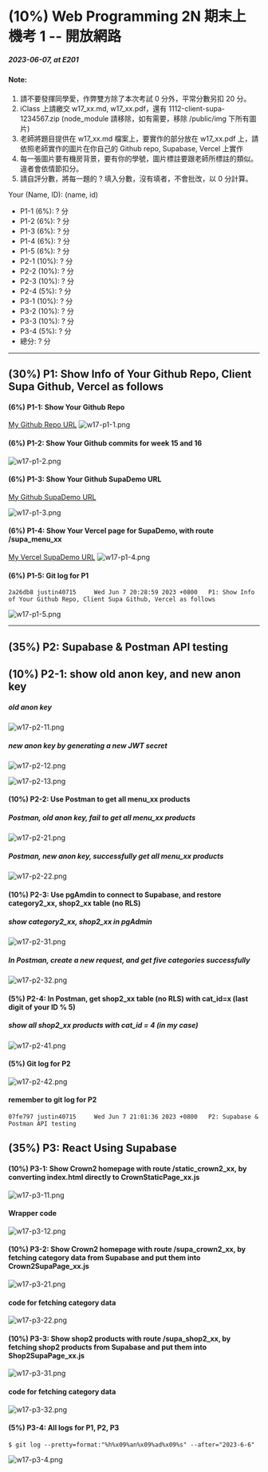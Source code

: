 # (10%) Web Programming 2N 期末上機考 1 -- 開放網路

##### 2023-06-07, at E201

#### Note:

1. 請不要發揮同學愛，作弊雙方除了本次考試 0 分外，平常分數另扣 20 分。
2. iClass 上請繳交 w17_xx.md, w17_xx.pdf，還有 1112-client-supa-1234567.zip (node_module 請移除，如有需要，移除 /public/img 下所有圖片)
3. 老師將題目提供在 w17_xx.md 檔案上，要實作的部分放在 w17_xx.pdf 上，請依照老師實作的圖片在你自己的 Github repo, Supabase, Vercel 上實作
4. 每一張圖片要有機房背景，要有你的學號，圖片標註要跟老師所標註的類似。違者會依情節扣分。
5. 請自評分數，將每一題的 ? 填入分數，沒有填者，不會批改，以 0 分計算。

Your (Name, ID): (name, id)

- P1-1 (6%): ? 分
- P1-2 (6%): ? 分
- P1-3 (6%): ? 分
- P1-4 (6%): ? 分
- P1-5 (6%): ? 分
- P2-1 (10%): ? 分
- P2-2 (10%): ? 分
- P2-3 (10%): ? 分
- P2-4 (5%): ? 分
- P3-1 (10%): ? 分
- P3-2 (10%): ? 分
- P3-3 (10%): ? 分
- P3-4 (5%): ? 分
- 總分: ? 分

---

## (30%) P1: Show Info of Your Github Repo, Client Supa Github, Vercel as follows

#### (6%) P1-1: Show Your Github Repo

[My Github Repo URL](https://github.com/1112-wp2/1111-wp2_demo_80)
![w17-p1-1.png](https://wjviuyuwtkixlajqlpbk.supabase.co/storage/v1/object/public/demo-80/md_img/w17-p1-1.png)

#### (6%) P1-2: Show Your Github commits for week 15 and 16

![w17-p1-2.png](https://wjviuyuwtkixlajqlpbk.supabase.co/storage/v1/object/public/demo-80/md_img/w17-p1-2.png)

#### (6%) P1-3: Show Your Github SupaDemo URL

[My Github SupaDemo URL](https://github.com/justin40715/1112-client-supa-208410380)

![w17-p1-3.png](https://wjviuyuwtkixlajqlpbk.supabase.co/storage/v1/object/public/demo-80/md_img/w17-p1-3.png)

#### (6%) P1-4: Show Your Vercel page for SupaDemo, with route /supa_menu_xx

[My Vercel SupaDemo URL](https://github.com/justin40715/1112-client-supa-208410380)
![w17-p1-4.png](https://wjviuyuwtkixlajqlpbk.supabase.co/storage/v1/object/public/demo-80/md_img/w17-p1-4.png)

#### (6%) P1-5: Git log for P1

```
2a26db8 justin40715     Wed Jun 7 20:28:59 2023 +0800   P1: Show Info of Your Github Repo, Client Supa Github, Vercel as follows
```

![w17-p1-5.png](https://wjviuyuwtkixlajqlpbk.supabase.co/storage/v1/object/public/demo-80/md_img/w17-p1-5.png)

---

## (35%) P2: Supabase & Postman API testing

## (10%) P2-1: show old anon key, and new anon key

##### old anon key

![w17-p2-11.png](https://wjviuyuwtkixlajqlpbk.supabase.co/storage/v1/object/public/demo-80/md_img/w17-p2-11.png)

##### new anon key by generating a new JWT secret

![w17-p2-12.png](https://wjviuyuwtkixlajqlpbk.supabase.co/storage/v1/object/public/demo-80/md_img/w17-p2-12.png)

![w17-p2-13.png](https://wjviuyuwtkixlajqlpbk.supabase.co/storage/v1/object/public/demo-80/md_img/w17-p2-13.png)

#### (10%) P2-2: Use Postman to get all menu_xx products

##### Postman, old anon key, fail to get all menu_xx products

![w17-p2-21.png](https://wjviuyuwtkixlajqlpbk.supabase.co/storage/v1/object/public/demo-80/md_img/w17-p2-21.png)

##### Postman, new anon key, successfully get all menu_xx products

![w17-p2-22.png](https://wjviuyuwtkixlajqlpbk.supabase.co/storage/v1/object/public/demo-80/md_img/w17-p2-22.png)

#### (10%) P2-3: Use pgAmdin to connect to Supabase, and restore category2_xx, shop2_xx table (no RLS)

##### show category2_xx, shop2_xx in pgAdmin

![w17-p2-31.png](https://wjviuyuwtkixlajqlpbk.supabase.co/storage/v1/object/public/demo-80/md_img/w17-p2-31.png)

##### In Postman, create a new request, and get five categories successfully

![w17-p2-32.png](https://wjviuyuwtkixlajqlpbk.supabase.co/storage/v1/object/public/demo-80/md_img/w17-p2-32.png)

#### (5%) P2-4: In Postman, get shop2_xx table (no RLS) with cat_id=x (last digit of your ID % 5)

##### show all shop2_xx products with cat_id = 4 (in my case)

![w17-p2-41.png](https://wjviuyuwtkixlajqlpbk.supabase.co/storage/v1/object/public/demo-80/md_img/w17-p2-41.png)

#### (5%) Git log for P2

![w17-p2-42.png](https://wjviuyuwtkixlajqlpbk.supabase.co/storage/v1/object/public/demo-80/md_img/w17-p2-42.png)

#### remember to git log for P2

```
07fe797 justin40715     Wed Jun 7 21:01:36 2023 +0800   P2: Supabase & Postman API testing
```

## (35%) P3: React Using Supabase

#### (10%) P3-1: Show Crown2 homepage with route /static_crown2_xx, by converting index.html directly to CrownStaticPage_xx.js

![w17-p3-11.png](https://wjviuyuwtkixlajqlpbk.supabase.co/storage/v1/object/public/demo-80/md_img/w17-p3-11.png)

#### Wrapper code

![w17-p3-12.png](https://wjviuyuwtkixlajqlpbk.supabase.co/storage/v1/object/public/demo-80/md_img/w17-p3-12.png)

#### (10%) P3-2: Show Crown2 homepage with route /supa_crown2_xx, by fetching category data from Supabase and put them into Crown2SupaPage_xx.js

![w17-p3-21.png](https://wjviuyuwtkixlajqlpbk.supabase.co/storage/v1/object/public/demo-80/md_img/w17-p3-21.png)

#### code for fetching category data

![w17-p3-22.png](https://wjviuyuwtkixlajqlpbk.supabase.co/storage/v1/object/public/demo-80/md_img/w17-p3-22.png)

#### (10%) P3-3: Show shop2 products with route /supa_shop2_xx, by fetching shop2 products from Supabase and put them into Shop2SupaPage_xx.js

![w17-p3-31.png](https://wjviuyuwtkixlajqlpbk.supabase.co/storage/v1/object/public/demo-80/md_img/w17-p3-31.png)

#### code for fetching category data

![w17-p3-32.png](https://wjviuyuwtkixlajqlpbk.supabase.co/storage/v1/object/public/demo-80/md_img/w17-p3-32.png)

#### (5%) P3-4: All logs for P1, P2, P3

```
$ git log --pretty=format:"%h%x09%an%x09%ad%x09%s" --after="2023-6-6"

```

![w17-p3-4.png]()

